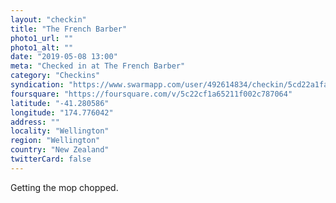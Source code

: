 ```yaml
---
layout: "checkin"
title: "The French Barber"
photo1_url: ""
photo1_alt: ""
date: "2019-05-08 13:00"
meta: "Checked in at The French Barber"
category: "Checkins"
syndication: "https://www.swarmapp.com/user/492614834/checkin/5cd22a1fa2c00b002c24077d"
foursquare: "https://foursquare.com/v/5c22cf1a65211f002c787064"
latitude: "-41.280586"
longitude: "174.776042"
address: ""
locality: "Wellington"
region: "Wellington"
country: "New Zealand"
twitterCard: false
---
```

Getting the mop chopped.
